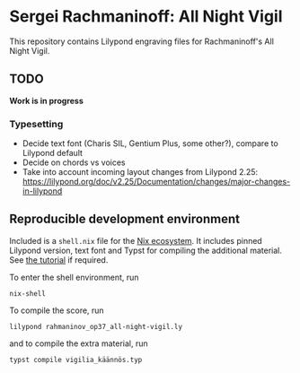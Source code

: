 # Sergei Rachmaninoff: All Night Vigil

This repository contains Lilypond engraving files for Rachmaninoff's All Night
Vigil.

## TODO
**Work is in progress**

### Typesetting
- Decide text font (Charis SIL, Gentium Plus, some other?), compare to Lilypond default
- Decide on chords vs voices
- Take into account incoming layout changes from Lilypond 2.25: https://lilypond.org/doc/v2.25/Documentation/changes/major-changes-in-lilypond

## Reproducible development environment

Included is a `shell.nix` file for the [Nix ecosystem](https://nix.dev/). It
includes pinned Lilypond version, text font and Typst for compiling the
additional material. See [the tutorial](https://nix.dev/tutorials/first-steps/)
if required.

To enter the shell environment, run

    nix-shell

To compile the score, run

    lilypond rahmaninov_op37_all-night-vigil.ly

and to compile the extra material, run

    typst compile vigilia_käännös.typ
